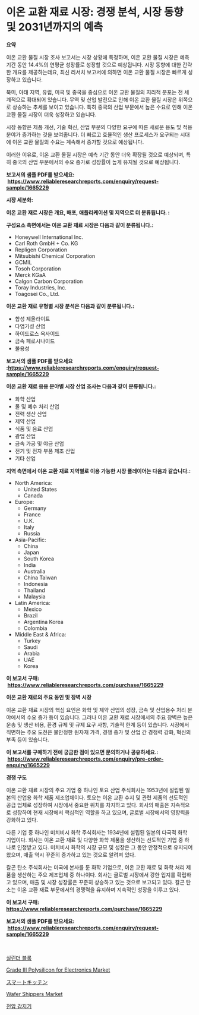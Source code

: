 <p><h1>이온 교환 재료 시장: 경쟁 분석, 시장 동향 및 2031년까지의 예측</h1></p><p><strong>요약</strong></p>
<p><p>이온 교환 물질 시장 조사 보고서는 시장 상황에 특정하며, 이온 교환 물질 시장은 예측 기간 동안 14.4%의 연평균 성장률로 성장할 것으로 예상됩니다. 시장 동향에 대한 간략한 개요를 제공하는데요, 최신 리서치 보고서에 의하면 이온 교환 물질 시장은 빠르게 성장하고 있습니다.</p><p>북미, 아태 지역, 유럽, 미국 및 중국을 중심으로 이온 교환 물질의 지리적 분포는 전 세계적으로 확대되어 있습니다. 무역 및 산업 발전으로 인해 이온 교환 물질 시장은 위쪽으로 상승하는 추세를 보이고 있습니다. 특히 중국의 산업 부문에서 높은 수요로 인해 이온 교환 물질 시장이 더욱 성장하고 있습니다.</p><p>시장 동향은 제품 개선, 기술 혁신, 산업 부문의 다양한 요구에 따른 새로운 용도 및 적용 분야가 증가하는 것을 보여줍니다. 더 빠르고 효율적인 생산 프로세스가 요구되는 시대에 이온 교환 물질의 수요는 계속해서 증가할 것으로 예상됩니다.</p><p>이러한 이유로, 이온 교환 물질 시장은 예측 기간 동안 더욱 확장될 것으로 예상되며, 특히 중국의 산업 부문에서의 수요 증가로 성장률이 높게 유지될 것으로 예상됩니다.</p></p>
<p><strong>보고서의 샘플 PDF를 받으세요: &nbsp;<a href="https://www.reliableresearchreports.com/enquiry/request-sample/1665229">https://www.reliableresearchreports.com/enquiry/request-sample/1665229</a></strong></p>
<p><strong>시장 세분화:</strong></p>
<p><strong> 이온 교환 재료 시장은 개요, 배포, 애플리케이션 및 지역으로 더 분류됩니다. :</strong></p>
<p><strong>구성요소 측면에서는 이온 교환 재료 시장은 다음과 같이 분류됩니다.:</strong></p>
<p><ul><li>Honeywell International Inc.</li><li>Carl Roth GmbH + Co. KG</li><li>Repligen Corporation</li><li>Mitsubishi Chemical Corporation</li><li>GCMIL</li><li>Tosoh Corporation</li><li>Merck KGaA</li><li>Calgon Carbon Corporation</li><li>Toray Industries, Inc.</li><li>Toagosei Co., Ltd.</li></ul></p>
<p><strong> 이온 교환 재료 유형별 시장 분석은 다음과 같이 분류됩니다.:</strong></p>
<p><ul><li>합성 제올라이트</li><li>다염기성 산염</li><li>하이드로스 옥사이드</li><li>금속 페로시나이드</li><li>불용성</li></ul></p>
<p><strong>보고서의 샘플 PDF를 받으세요 :<a href="https://www.reliableresearchreports.com/enquiry/request-sample/1665229">https://www.reliableresearchreports.com/enquiry/request-sample/1665229</a></strong></p>
<p><strong> 이온 교환 재료 응용 분야별 시장 산업 조사는 다음과 같이 분류됩니다.:</strong></p>
<p><ul><li>화학 산업</li><li>물 및 폐수 처리 산업</li><li>전력 생산 산업</li><li>제약 산업</li><li>식품 및 음료 산업</li><li>광업 산업</li><li>금속 가공 및 야금 산업</li><li>전기 및 전자 부품 제조 산업</li><li>기타 산업</li></ul></p>
<p><strong>지역 측면에서 이온 교환 재료 지역별로 이용 가능한 시장 플레이어는 다음과 같습니다.:</strong></p>
<p><ul>
    <li>
        North America:
        <ul>
            <li>United States</li>
            <li>Canada</li>
        </ul>
    </li>
    <li>
        Europe:
        <ul>
            <li>Germany</li>
            <li>France</li>
            <li>U.K.</li>
            <li>Italy</li>
            <li>Russia</li>
        </ul>
    </li>
    <li>
        Asia-Pacific:
        <ul>
            <li>China</li>
            <li>Japan</li>
            <li>South Korea</li>
            <li>India</li>
            <li>Australia</li>
            <li>China Taiwan</li>
            <li>Indonesia</li>
            <li>Thailand</li>
            <li>Malaysia</li>
        </ul>
    </li>
    <li>
        Latin America:
        <ul>
            <li>Mexico</li>
            <li>Brazil</li>
            <li>Argentina Korea</li>
            <li>Colombia</li>
        </ul>
    </li>
    <li>
        Middle East & Africa:
        <ul>
            <li>Turkey</li>
            <li>Saudi</li>
            <li>Arabia</li>
            <li>UAE</li>
            <li>Korea</li>
        </ul>
    </li>
    </ul></p>
<p><strong>이 보고서 구매: &nbsp;<a href="https://www.reliableresearchreports.com/purchase/1665229">https://www.reliableresearchreports.com/purchase/1665229</a></strong></p>
<p><strong>이온 교환 재료의 주요 동인 및 장벽 시장</strong></p>
<p><p>이온 교환 재료 시장의 핵심 요인은 화학 및 제약 산업의 성장, 금속 및 산업용수 처리 분야에서의 수요 증가 등이 있습니다. 그러나 이온 교환 재료 시장에서의 주요 장벽은 높은 운송 및 생산 비용, 환경 규제 및 규제 요구 사항, 기술적 한계 등이 있습니다. 시장에서 직면하는 주요 도전은 불안정한 원자재 가격, 경쟁 증가 및 산업 간 경쟁력 강화, 혁신의 부족 등이 있습니다.</p></p>
<p><strong>이 보고서를 구매하기 전에 궁금한 점이 있으면 문의하거나 공유하세요.: &nbsp;<a href="https://www.reliableresearchreports.com/enquiry/pre-order-enquiry/1665229">https://www.reliableresearchreports.com/enquiry/pre-order-enquiry/1665229</a></strong></p>
<p><strong>경쟁 구도</strong></p>
<p><p>이온 교환 재료 시장의 주요 기업 중 하나인 토요 산업 주식회사는 1953년에 설립된 일본의 산업용 화학 제품 제조업체이다. 토요는 이온 교환 수지 및 관련 제품의 선도적인 공급 업체로 성장하여 시장에서 중요한 위치를 차지하고 있다. 회사의 매출은 지속적으로 성장하여 현재 시장에서 핵심적인 역할을 하고 있으며, 글로벌 시장에서의 영향력을 강화하고 있다.</p><p>다른 기업 중 하나인 미치비시 화학 주식회사는 1934년에 설립된 일본의 다국적 화학 기업이다. 회사는 이온 교환 재료 및 다양한 화학 제품을 생산하는 선도적인 기업 중 하나로 인정받고 있다. 미치비시 화학의 시장 규모 및 성장은 그 동안 안정적으로 유지되어 왔으며, 매출 역시 꾸준히 증가하고 있는 것으로 알려져 있다.</p><p>칼곤 탄소 주식회사는 미국에 본사를 둔 화학 기업으로, 이온 교환 재료 및 화학 처리 제품을 생산하는 주요 제조업체 중 하나이다. 회사는 글로벌 시장에서 강한 입지를 확립하고 있으며, 매출 및 시장 성장률은 꾸준히 상승하고 있는 것으로 보고되고 있다. 칼곤 탄소는 이온 교환 재료 부문에서의 경쟁력을 유지하며 지속적인 성장을 이루고 있다.</p></p>
<p><strong>이 보고서 구매: &nbsp; <a href="https://www.reliableresearchreports.com/purchase/1665229">https://www.reliableresearchreports.com/purchase/1665229</a></strong></p>
<p><strong>보고서의 샘플 PDF를 받으세요: &nbsp;<a href="https://www.reliableresearchreports.com/enquiry/request-sample/1665229">https://www.reliableresearchreports.com/enquiry/request-sample/1665229</a></strong><strong></strong></p>
<p>&nbsp;</p>
<p><p><a href="https://medium.com/@trevorkruvalis5678/%EC%8B%A4%EB%A6%B0%EB%8D%94-%EB%B8%94%EB%A1%9D-%EC%8B%9C%EC%9E%A5%EC%9D%80-%EC%8B%9C%EC%9E%A5-%EC%A0%90%EC%9C%A0%EC%9C%A8-%ED%81%AC%EA%B8%B0-%EB%B0%8F-2031%EB%85%84%EA%B9%8C%EC%A7%80-%EC%98%88%EC%83%81%EB%90%9C-%EC%98%88%EC%B8%A1%EC%97%90-%EC%B4%88%EC%A0%90%EC%9D%84-%EB%A7%9E%EC%B6%A5%EB%8B%88%EB%8B%A4-bdf23f209dc1">실린더 블록</a></p><p><a href="https://github.com/prosalinda88/Market-Research-Report-List-3/blob/main/grade-iii-polysilicon-for-electronics-market.md">Grade III Polysilicon for Electronics Market</a></p><p><a href="https://github.com/bevdtkn4419963/Market-Research-Report-List-1/blob/main/371832615867.md">スマートキッチン</a></p><p><a href="https://github.com/globismark/Market-Research-Report-List-2/blob/main/wafer-shippers-market.md">Wafer Shippers Market</a></p><p><a href="https://github.com/vsoq0zknh59/Market-Research-Report-List-1/blob/main/786654014594.md">전압 감지기</a></p></p>